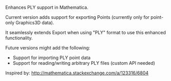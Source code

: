 Enhances PLY support in Mathematica.

Current version adds support for exporting Points (currently only for point-only Graphics3D data).

It seamlessly extends Export when using "PLY" format to use this enhanced functionality.

Future versions might add the following:
 
* Support for importing PLY point data
* Support for reading/writing arbitrary PLY files (custom API needed)

Inspired by: http://mathematica.stackexchange.com/a/123316/6804
